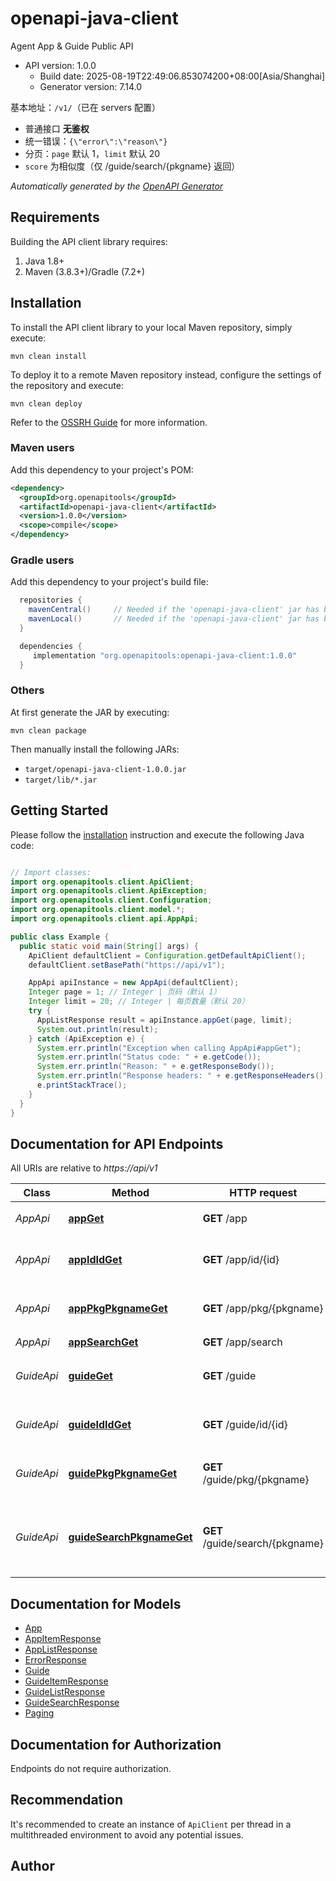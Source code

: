# openapi-java-client

Agent App &amp; Guide Public API
- API version: 1.0.0
  - Build date: 2025-08-19T22:49:06.853074200+08:00[Asia/Shanghai]
  - Generator version: 7.14.0

基本地址：`/v1/`（已在 servers 配置）
- 普通接口 **无鉴权**
- 统一错误：`{\"error\":\"reason\"}`
- 分页：`page` 默认 1，`limit` 默认 20
- `score` 为相似度（仅 /guide/search/{pkgname} 返回）



*Automatically generated by the [OpenAPI Generator](https://openapi-generator.tech)*


## Requirements

Building the API client library requires:
1. Java 1.8+
2. Maven (3.8.3+)/Gradle (7.2+)

## Installation

To install the API client library to your local Maven repository, simply execute:

```shell
mvn clean install
```

To deploy it to a remote Maven repository instead, configure the settings of the repository and execute:

```shell
mvn clean deploy
```

Refer to the [OSSRH Guide](http://central.sonatype.org/pages/ossrh-guide.html) for more information.

### Maven users

Add this dependency to your project's POM:

```xml
<dependency>
  <groupId>org.openapitools</groupId>
  <artifactId>openapi-java-client</artifactId>
  <version>1.0.0</version>
  <scope>compile</scope>
</dependency>
```

### Gradle users

Add this dependency to your project's build file:

```groovy
  repositories {
    mavenCentral()     // Needed if the 'openapi-java-client' jar has been published to maven central.
    mavenLocal()       // Needed if the 'openapi-java-client' jar has been published to the local maven repo.
  }

  dependencies {
     implementation "org.openapitools:openapi-java-client:1.0.0"
  }
```

### Others

At first generate the JAR by executing:

```shell
mvn clean package
```

Then manually install the following JARs:

* `target/openapi-java-client-1.0.0.jar`
* `target/lib/*.jar`

## Getting Started

Please follow the [installation](#installation) instruction and execute the following Java code:

```java

// Import classes:
import org.openapitools.client.ApiClient;
import org.openapitools.client.ApiException;
import org.openapitools.client.Configuration;
import org.openapitools.client.model.*;
import org.openapitools.client.api.AppApi;

public class Example {
  public static void main(String[] args) {
    ApiClient defaultClient = Configuration.getDefaultApiClient();
    defaultClient.setBasePath("https://api/v1");

    AppApi apiInstance = new AppApi(defaultClient);
    Integer page = 1; // Integer | 页码（默认 1）
    Integer limit = 20; // Integer | 每页数量（默认 20）
    try {
      AppListResponse result = apiInstance.appGet(page, limit);
      System.out.println(result);
    } catch (ApiException e) {
      System.err.println("Exception when calling AppApi#appGet");
      System.err.println("Status code: " + e.getCode());
      System.err.println("Reason: " + e.getResponseBody());
      System.err.println("Response headers: " + e.getResponseHeaders());
      e.printStackTrace();
    }
  }
}

```

## Documentation for API Endpoints

All URIs are relative to *https://api/v1*

Class | Method | HTTP request | Description
------------ | ------------- | ------------- | -------------
*AppApi* | [**appGet**](docs/AppApi.md#appGet) | **GET** /app | 获取 app 列表
*AppApi* | [**appIdIdGet**](docs/AppApi.md#appIdIdGet) | **GET** /app/id/{id} | 获取指定 app 信息（按 id）
*AppApi* | [**appPkgPkgnameGet**](docs/AppApi.md#appPkgPkgnameGet) | **GET** /app/pkg/{pkgname} | 获取指定 app 信息（按包名）
*AppApi* | [**appSearchGet**](docs/AppApi.md#appSearchGet) | **GET** /app/search | 搜索 app
*GuideApi* | [**guideGet**](docs/GuideApi.md#guideGet) | **GET** /guide | 获取 guide 列表（按关键词）
*GuideApi* | [**guideIdIdGet**](docs/GuideApi.md#guideIdIdGet) | **GET** /guide/id/{id} | 获取指定 guide（按 id）
*GuideApi* | [**guidePkgPkgnameGet**](docs/GuideApi.md#guidePkgPkgnameGet) | **GET** /guide/pkg/{pkgname} | 获取某包名下的 guide 列表
*GuideApi* | [**guideSearchPkgnameGet**](docs/GuideApi.md#guideSearchPkgnameGet) | **GET** /guide/search/{pkgname} | 在指定包下根据关键词搜索 guide（词向量相似度）


## Documentation for Models

 - [App](docs/App.md)
 - [AppItemResponse](docs/AppItemResponse.md)
 - [AppListResponse](docs/AppListResponse.md)
 - [ErrorResponse](docs/ErrorResponse.md)
 - [Guide](docs/Guide.md)
 - [GuideItemResponse](docs/GuideItemResponse.md)
 - [GuideListResponse](docs/GuideListResponse.md)
 - [GuideSearchResponse](docs/GuideSearchResponse.md)
 - [Paging](docs/Paging.md)


<a id="documentation-for-authorization"></a>
## Documentation for Authorization

Endpoints do not require authorization.


## Recommendation

It's recommended to create an instance of `ApiClient` per thread in a multithreaded environment to avoid any potential issues.

## Author



